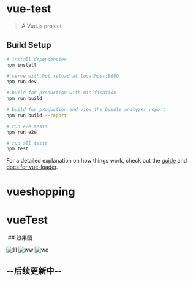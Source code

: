 # vue-test

> A Vue.js project

## Build Setup

``` bash
# install dependencies
npm install

# serve with hot reload at localhost:8080
npm run dev

# build for production with minification
npm run build

# build for production and view the bundle analyzer report
npm run build --report

# run e2e tests
npm run e2e

# run all tests
npm test
```

For a detailed explanation on how things work, check out the [guide](http://vuejs-templates.github.io/webpack/) and [docs for vue-loader](http://vuejs.github.io/vue-loader).
# vueshopping
# vueTest
  ## 效果图
  
![11](https://github.com/sunnywindia/vueTest/blob/master/1.jpg)
![ww](https://github.com/sunnywindia/vueTest/blob/master/2.jpg)
![we](https://github.com/sunnywindia/vueTest/blob/master/3.jpg)
## --后续更新中--
